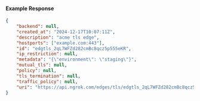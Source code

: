 <!-- Code generated for API Clients. DO NOT EDIT. -->

#### Example Response

```json
{
	"backend": null,
	"created_at": "2024-12-17T10:07:11Z",
	"description": "acme tls edge",
	"hostports": ["example.com:443"],
	"id": "edgtls_2qL7WFZd282cmBc8qcz5p555eKR",
	"ip_restriction": null,
	"metadata": "{\"environment\": \"staging\"}",
	"mutual_tls": null,
	"policy": null,
	"tls_termination": null,
	"traffic_policy": null,
	"uri": "https://api.ngrok.com/edges/tls/edgtls_2qL7WFZd282cmBc8qcz5p555eKR"
}
```
